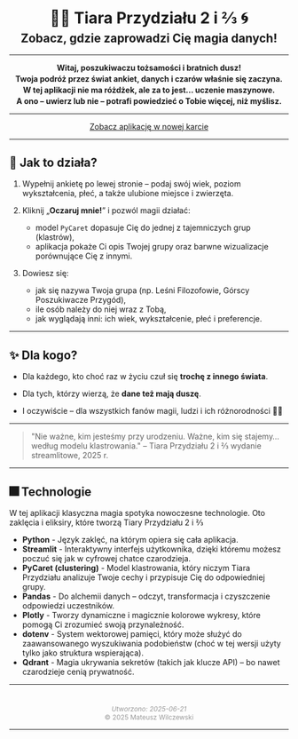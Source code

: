 <h1 align="center" style="margin-bottom: 0.2em;">🧙‍♂️ <strong>Tiara Przydziału 2 i ⅔ </strong>🌀</h1>
<h2 align="center" style="margin-top: 0;">Zobacz, gdzie zaprowadzi Cię magia danych!</h2>

---

<h4 align="center" style="margin-top: 0.2em; margin-bottom: 0;">Witaj, poszukiwaczu tożsamości i bratnich dusz!</h4>
<h4 align="center" style="margin-top: 0.2em; margin-bottom: 0;">Twoja podróż przez świat ankiet, danych i czarów właśnie się zaczyna.</h4>
<h4 align="center" style="margin-top: 0.2em; margin-bottom: 0;">W tej aplikacji nie ma różdżek, ale za to jest... uczenie maszynowe.</h4>
<h4 align="center" style="margin-top: 0.2em; margin-bottom: 0;">A ono – uwierz lub nie – potrafi powiedzieć o Tobie więcej, niż myślisz.</h4>

---

<div style="text-align: center;">
  <a href="https://find-friends-with-mr-alabama.streamlit.app/" class="md-button md-button--primary" target="_blank">Zobacz aplikację w nowej karcie</a>
</div>

---

## **🔮 Jak to działa?**
1. Wypełnij ankietę po lewej stronie – podaj swój wiek, poziom wykształcenia, płeć, a także ulubione miejsce i zwierzęta.
2. Kliknij „**Oczaruj mnie!**” i pozwól magii działać:
  
    - model `PyCaret` dopasuje Cię do jednej z tajemniczych grup (klastrów),
    - aplikacja pokaże Ci opis Twojej grupy oraz barwne wizualizacje porównujące Cię z innymi.

3. Dowiesz się:
  
    - jak się nazywa Twoja grupa (np. Leśni Filozofowie, Górscy Poszukiwacze Przygód),
    - ile osób należy do niej wraz z Tobą,
    - jak wyglądają inni: ich wiek, wykształcenie, płeć i preferencje.


---

## **✨ Dla kogo?**
- Dla każdego, kto choć raz w życiu czuł się **trochę z innego świata**.

- Dla tych, którzy wierzą, że **dane też mają duszę**.

- I oczywiście – dla wszystkich fanów magii, ludzi i ich różnorodności 🧪✨

---

> "Nie ważne, kim jesteśmy przy urodzeniu. Ważne, kim się stajemy… według modelu klastrowania."
> – Tiara Przydziału 2 i ⅔ wydanie streamlitowe, 2025 r.

---

## **🎆 Technologie**

W tej aplikacji klasyczna magia spotyka nowoczesne technologie. Oto zaklęcia i eliksiry, które tworzą Tiary Przydziału 2 i ⅔

- **Python** - Język zaklęć, na którym opiera się cała aplikacja.
- **Streamlit** - Interaktywny interfejs użytkownika, dzięki któremu możesz poczuć się jak w cyfrowej chatce czarodzieja.
- **PyCaret (clustering)** - Model klastrowania, który niczym Tiara Przydziału analizuje Twoje cechy i przypisuje Cię do odpowiedniej grupy.
- **Pandas** - Do alchemii danych – odczyt, transformacja i czyszczenie odpowiedzi uczestników.
- **Plotly** - Tworzy dynamiczne i magicznie kolorowe wykresy, które pomogą Ci zrozumieć swoją przynależność.
- **dotenv** - System wektorowej pamięci, który może służyć do zaawansowanego wyszukiwania podobieństw (choć w tej wersji użyty tylko jako struktura wspierająca).
- **Qdrant** - Magia ukrywania sekretów (takich jak klucze API) – bo nawet czarodzieje cenią prywatność.

---

<div style="text-align: center; font-size: 0.85em; color: #999; margin-top: 3em;">
  <em>Utworzono: 2025-06-21</em><br>
  © 2025 Mateusz Wilczewski
</div>

---